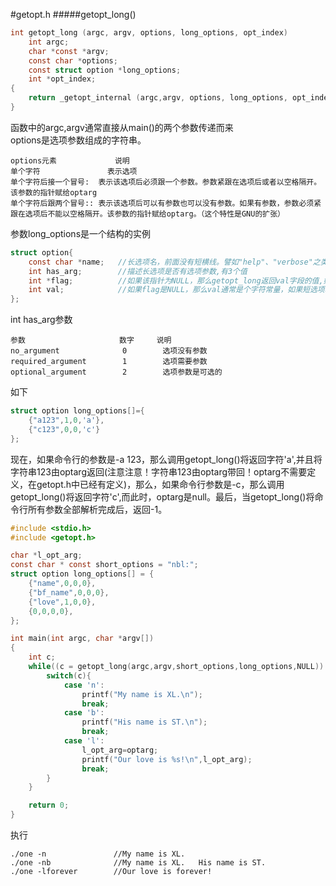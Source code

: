 #getopt.h
#####getopt_long()
```c
int getopt_long (argc, argv, options, long_options, opt_index)
	int argc;
	char *const *argv;
	const char *options;
	const struct option *long_options;
	int *opt_index;
{
	return _getopt_internal (argc,argv, options, long_options, opt_index, 0); 
}
```
函数中的argc,argv通常直接从main()的两个参数传递而来           
options是选项参数组成的字符串。       
```text
options元素             说明
单个字符               表示选项
单个字符后接一个冒号:  表示该选项后必须跟一个参数。参数紧跟在选项后或者以空格隔开。该参数的指针赋给optarg
单个字符后跟两个冒号:: 表示该选项后可以有参数也可以没有参数。如果有参数，参数必须紧跟在选项后不能以空格隔开。该参数的指针赋给optarg。（这个特性是GNU的扩张）
```
参数long_options是一个结构的实例
```c
struct option{
	const char *name; 	//长选项名，前面没有短横线。譬如"help"、"verbose"之类
	int has_arg;		//描述长选项是否有选项参数,有3个值
	int *flag;			//如果该指针为NULL，那么getopt_long返回val字段的值,如果该指针不为NULL，那么会使得它所指向的结构填入val字段的值，同时getopt_long返回0
	int val;			//如果flag是NULL，那么val通常是个字符常量，如果短选项和长选项一致，那么该字符就应该与options中
};
```
int has_arg参数
```text
参数                     数字     说明
no_argument              0        选项没有参数
required_argument        1        选项需要参数
optional_argument        2        选项参数是可选的
```
如下
```c
struct option long_options[]={
	{"a123",1,0,'a'},
	{"c123",0,0,'c'}
};
```
现在，如果命令行的参数是-a 123，那么调用getopt_long()将返回字符'a',并且将字符串123由optarg返回(注意注意！字符串123由optarg带回！optarg不需要定义，在getopt.h中已经有定义)，那么，如果命令行参数是-c，那么调用getopt_long()将返回字符'c',而此时，optarg是null。最后，当getopt_long()将命令行所有参数全部解析完成后，返回-1。
```c
#include <stdio.h>
#include <getopt.h>

char *l_opt_arg;
const char * const short_options = "nbl:";
struct option long_options[] = {
	{"name",0,0,0},
	{"bf_name",0,0,0},
	{"love",1,0,0},
	{0,0,0,0},
};

int main(int argc, char *argv[])
{
	int c;
	while((c = getopt_long(argc,argv,short_options,long_options,NULL)) != -1){
		switch(c){
			case 'n':
				printf("My name is XL.\n");
				break;
			case 'b':
				printf("His name is ST.\n");
				break;
			case 'l':
				l_opt_arg=optarg;
				printf("Our love is %s!\n",l_opt_arg);
				break;
		}
	}

	return 0;
}
```
执行
```text
./one -n               //My name is XL.
./one -nb              //My name is XL.   His name is ST.
./one -lforever        //Our love is forever!
```

